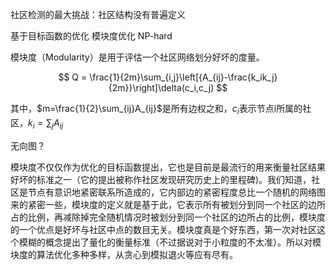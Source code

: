 

社区检测的最大挑战：社区结构没有普遍定义

基于目标函数的优化 模块度优化 NP-hard

模块度（Modularity）是用于评估一个社区网络划分好坏的度量。

$$
Q = \frac{1}{2m}\sum_{i,j}\left[{A_{ij}-\frac{k_ik_j}{2m}}\right]\delta(c_i,c_j)
$$

其中，$m=\frac{1}{2}\sum_{ij}A_{ij}$是所有边权之和，$c_i$表示节点i所属的社区，$k_i=\sum_jA_{ij}$

无向图？

模块度不仅仅作为优化的目标函数提出，它也是目前是最流行的用来衡量社区结果好坏的标准之一（它的提出被称作社区发现研究历史上的里程碑)。我们知道，社区是节点有意识地紧密联系所造成的，它内部边的紧密程度总比一个随机的网络图来的紧密一些，模块度的定义就是基于此，它表示所有被划分到同一个社区的边所占的比例，再减除掉完全随机情况时被划分到同一个社区的边所占的比例，模块度的一个优点是好坏与社区中点的数目无关。模块度真是个好东西，第一次对社区这个模糊的概念提出了量化的衡量标准（不过据说对于小粒度的不太准）。所以对模块度的算法优化多种多样，从贪心到模拟退火等应有尽有。

